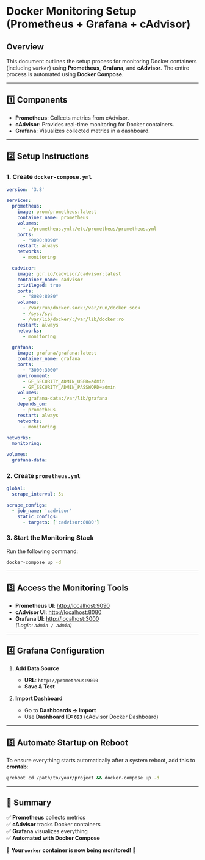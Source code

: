 # Docker Monitoring Setup (Prometheus + Grafana + cAdvisor)

## Overview
This document outlines the setup process for monitoring Docker containers (including `worker`) using **Prometheus**, **Grafana**, and **cAdvisor**. The entire process is automated using **Docker Compose**.

---

## 1️⃣ Components
- **Prometheus**: Collects metrics from cAdvisor.
- **cAdvisor**: Provides real-time monitoring for Docker containers.
- **Grafana**: Visualizes collected metrics in a dashboard.

---

## 2️⃣ Setup Instructions

### **1. Create `docker-compose.yml`**
```yaml
version: '3.8'

services:
  prometheus:
    image: prom/prometheus:latest
    container_name: prometheus
    volumes:
      - ./prometheus.yml:/etc/prometheus/prometheus.yml
    ports:
      - "9090:9090"
    restart: always
    networks:
      - monitoring

  cadvisor:
    image: gcr.io/cadvisor/cadvisor:latest
    container_name: cadvisor
    privileged: true
    ports:
      - "8080:8080"
    volumes:
      - /var/run/docker.sock:/var/run/docker.sock
      - /sys:/sys
      - /var/lib/docker/:/var/lib/docker:ro
    restart: always
    networks:
      - monitoring

  grafana:
    image: grafana/grafana:latest
    container_name: grafana
    ports:
      - "3000:3000"
    environment:
      - GF_SECURITY_ADMIN_USER=admin
      - GF_SECURITY_ADMIN_PASSWORD=admin
    volumes:
      - grafana-data:/var/lib/grafana
    depends_on:
      - prometheus
    restart: always
    networks:
      - monitoring

networks:
  monitoring:

volumes:
  grafana-data:
```

### **2. Create `prometheus.yml`**
```yaml
global:
  scrape_interval: 5s

scrape_configs:
  - job_name: 'cadvisor'
    static_configs:
      - targets: ['cadvisor:8080']
```

### **3. Start the Monitoring Stack**
Run the following command:
```sh
docker-compose up -d
```

---

## 3️⃣ Access the Monitoring Tools
- **Prometheus UI**: [http://localhost:9090](http://localhost:9090)
- **cAdvisor UI**: [http://localhost:8080](http://localhost:8080)
- **Grafana UI**: [http://localhost:3000](http://localhost:3000)  
  _(Login: `admin / admin`)_

---

## 4️⃣ Grafana Configuration
1. **Add Data Source**
   - **URL**: `http://prometheus:9090`
   - **Save & Test**

2. **Import Dashboard**
   - Go to **Dashboards → Import**
   - Use **Dashboard ID: `893`** (cAdvisor Docker Dashboard)

---

## 5️⃣ Automate Startup on Reboot
To ensure everything starts automatically after a system reboot, add this to **crontab**:
```sh
@reboot cd /path/to/your/project && docker-compose up -d
```

---

## 🎯 Summary
✅ **Prometheus** collects metrics  
✅ **cAdvisor** tracks Docker containers  
✅ **Grafana** visualizes everything  
✅ **Automated with Docker Compose**  

🚀 **Your `worker` container is now being monitored!** 🚀

